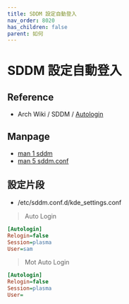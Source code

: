 ```yaml
---
title: SDDM 設定自動登入
nav_order: 8020
has_children: false
parent: 如何
---
```



# SDDM 設定自動登入


## Reference

* Arch Wiki / SDDM / [Autologin](https://wiki.archlinux.org/title/SDDM#Autologin)


## Manpage

* [man 1 sddm](https://manpages.debian.org/stable/sddm/sddm.1.en.html)
* [man 5 sddm.conf](https://manpages.debian.org/stable/sddm/sddm.conf.5.en.html)


## 設定片段

* /etc/sddm.conf.d/kde_settings.conf

> Auto Login

``` ini
[Autologin]
Relogin=false
Session=plasma
User=sam
```

> Mot Auto Login

``` ini
[Autologin]
Relogin=false
Session=plasma
User=
```
